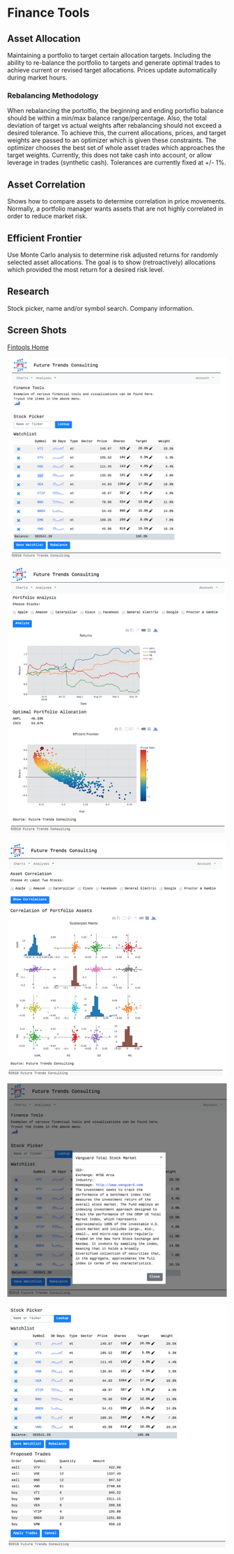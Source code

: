 # Finance Tools
## Asset Allocation
Maintaining a portfolio to target certain allocation targets. Including the ability to re-balance the portfolio to targets and generate optimal trades to achieve current or revised target allocations. Prices update automatically during market hours.
### Rebalancing Methodology
When rebalancing the portolfio, the beginning and ending portoflio balance should be within a min/max balance range/percentage. Also, the total deviation of target vs actual weights after rebalancing should not exceed a desired tolerance. To achieve this, the current allocations, prices, and target weights are passed to an optimizer which is given these constraints. The optimizer chooses the best set of whole asset trades which approaches the target weights. Currently, this does not take cash into account, or allow leverage in trades (synthetic cash). Tolerances are currently fixed at +/- 1%.
## Asset Correlation
Shows how to compare assets to determine correlation in price movements. Normally, a portfolio manager wants assets that are not highly correlated in order to reduce market risk.
## Efficient Frontier
Use Monte Carlo analysis to determine risk adjusted returns for randomly selected asset allocations. The goal is to show (retroactively) allocations which provided the most return for a desired risk level.
## Research
Stock picker, name and/or symbol search. Company information.
## Screen Shots
[Fintools Home](https://futurtrends-fintools.herokuapp.com/)

![Home Page](https://raw.githubusercontent.com/oshea00/fintools/master/static/images/home.png)

![Efficient Frontier](https://raw.githubusercontent.com/oshea00/fintools/master/static/images/efficient.png)

![Asset Correlation](https://raw.githubusercontent.com/oshea00/fintools/master/static/images/corr.png)

![Research](https://raw.githubusercontent.com/oshea00/fintools/master/static/images/research.png)

![Rebalancing](https://raw.githubusercontent.com/oshea00/fintools/master/static/images/rebalance.png)

